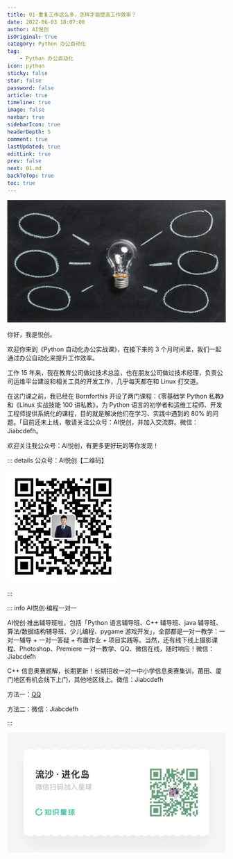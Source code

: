 ```yaml
---
title: 01-重复工作这么多，怎样才能提高工作效率？
date: 2022-06-03 18:07:00
author: AI悦创
isOriginal: true
category: Python 办公自动化
tag:
    - Python 办公自动化
icon: python
sticky: false
star: false
password: false
article: true
timeline: true
image: false
navbar: true
sidebarIcon: true
headerDepth: 5
comment: true
lastUpdated: true
editLink: true
prev: false
next: 01.md
backToTop: true
toc: true
---
```


![img](./auto_01.assets/8ff8b55387fc65b06edd7ffced89abc7.png)

你好，我是悦创。

欢迎你来到《Python 自动化办公实战课》，在接下来的 3 个月时间里，我们一起通过办公自动化来提升工作效率。

工作 15 年来，我在教育公司做过技术总监，也在朋友公司做过技术经理，负责公司运维平台建设和相关工具的开发工作，几乎每天都在和 Linux 打交道。

在这门课之前，我已经在 Bornforthis 开设了两门课程：《零基础学 Python 私教》和《Linux 实战技能 100 讲私教》，为 Python 语言的初学者和运维工程师、开发工程师提供系统化的课程，目的就是解决他们在学习、实践中遇到的 80% 的问题。「目前还未上线，敬请关注公众号：AI悦创，并加入交流群。微信：Jiabcdefh。













欢迎关注我公众号：AI悦创，有更多更好玩的等你发现！

::: details 公众号：AI悦创【二维码】

![](/gzh.jpg)

:::

::: info AI悦创·编程一对一

AI悦创·推出辅导班啦，包括「Python 语言辅导班、C++ 辅导班、java 辅导班、算法/数据结构辅导班、少儿编程、pygame 游戏开发」，全部都是一对一教学：一对一辅导 + 一对一答疑 + 布置作业 + 项目实践等。当然，还有线下线上摄影课程、Photoshop、Premiere 一对一教学、QQ、微信在线，随时响应！微信：Jiabcdefh

C++ 信息奥赛题解，长期更新！长期招收一对一中小学信息奥赛集训，莆田、厦门地区有机会线下上门，其他地区线上。微信：Jiabcdefh

方法一：[QQ](http://wpa.qq.com/msgrd?v=3&uin=1432803776&site=qq&menu=yes)

方法二：微信：Jiabcdefh

:::

![](/zsxq.jpg)








